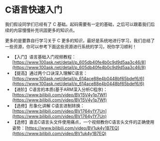 # C语言快速入门

我们假设同学们已经有了 C 基础。起码需要有一定的基础，之后可以跟着我们后续的内容慢慢补充巩固更多的知识点。

更多的是要靠自行学习关于 C 更多的知识，最好是系统地进行学习，我们总结了一些资源，你可以参考下面这些资源进行系统的学习，祝你学习顺利！

- 【入门】语言基础入门视频教程：[https://www.100ask.net/detail/p_605db40fe4b0c9d9d5aa3c46/8](https://www.100ask.net/detail/p_605db40fe4b0c9d9d5aa3c46/8)
- 【提高】通过两个口诀深入理解C语言：[https://www.100ask.net/detail/p_614ace88e4b0448bf65bdef6/6](https://www.100ask.net/detail/p_614ace88e4b0448bf65bdef6/6)
- 【进阶】C语言的本质(基于ARM深入分析C程序)：[https://www.bilibili.com/video/BV15V4y1p7Wf](https://www.bilibili.com/video/BV15V4y1p7Wf)
- 【选修】形象化讲解 C语言进制转换：[https://www.bilibili.com/video/BV1764y1Y7Un](https://www.bilibili.com/video/BV1764y1Y7Un)
- 【选修】直击C语言头文件使用痛点，一个视频教你C语言头文件的正确使用姿势：[https://www.bilibili.com/video/BV1uk4y1B7EQ](https://www.bilibili.com/video/BV1uk4y1B7EQ)



